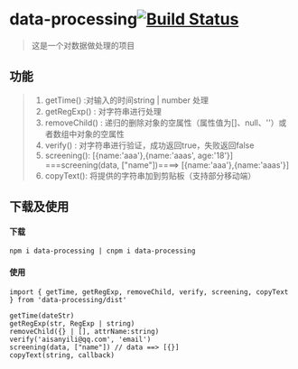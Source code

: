 # data-processing[![Build Status](https://travis-ci.org/Aisanyi/dataProcessing.svg?branch=master)](https://travis-ci.org/Aisanyi/dataProcessing)
> 这是一个对数据做处理的项目

## 功能
> 1. getTime() :对输入的时间string | number 处理
> 2. getRegExp() : 对字符串进行处理 
> 3. removeChild() : 递归的删除对象的空属性（属性值为[]、null、''）或者数组中对象的空属性
> 4. verify() : 对字符串进行验证，成功返回true，失败返回false
> 5. screening(): [{name:'aaa'},{name:'aaas', age:'18'}] ===screening(data, ["name"])====> [{name:'aaa'},{name:'aaas'}]
> 6. copyText(): 将提供的字符串加到剪贴板（支持部分移动端）
## 下载及使用
#### 下载
```
npm i data-processing | cnpm i data-processing
```
#### 使用
```
import { getTime, getRegExp, removeChild, verify, screening, copyText } from 'data-processing/dist'

getTime(dateStr)
getRegExp(str, RegExp | string)
removeChild({} | [], attrName:string) 
verify('aisanyili@qq.com', 'email')
screening(data, ["name"]) // data ==> [{}]
copyText(string, callback)
```

